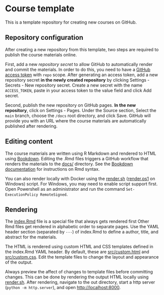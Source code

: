 # Course template

This is a template repository for creating new courses on GitHub.

## Repository configuration

After creating a new repository from this template, two steps are required to publish the course materials online.

First, add a new *repository secret* to allow GitHub to automatically render and commit the materials.
In order to do this, you need to have a [GitHub access token](https://docs.github.com/en/authentication/keeping-your-account-and-data-secure/creating-a-personal-access-token) with `repo` scope.
After generating an access token, add a new repository secret **in the newly created repository** by clicking Settings - Secrets - New repository secret.
Create a new secret with the name `ACCESS_TOKEN`, paste in your access token to the value field and click Add secret.

Second, publish the new repository on GitHub pages.
**In the new repository**, click on Settings - Pages.
Under the Source section, Select the `main` branch, choose the `/docs` root directory, and click Save.
GitHub will provide you with an URL where the course materials are automatically published after rendering.

## Editing content

The course materials are written using R Markdown and rendered to HTML using [Bookdown](https://bookdown.org).
Editing the .Rmd files triggers a GitHub workflow that renders the materials to the [docs/](docs) directory.
See the [Bookdown documentation](https://bookdown.org) for instructions on Rmd syntax.

You can also render locally with Docker using the [render.sh](render.sh) ([render.ps1](render.ps1) on Windows) script.
For Windows, you may need to enable script support first.
Open Powershell as an administrator and run the command `Set-ExecutionPolicy RemoteSigned`.

## Rendering

The [index.Rmd](src/index.Rmd) file is a special file that always gets rendered first
Other Rmd files get rendered in alphabetic order to separate pages.
Use the YAML header section (separated by `---`) of index.Rmd to define a author, title, and abstract for the materials.

The HTML is rendered using custom HTML and CSS templates defined in the index.Rmd YAML header.
By default, these are [src/custom.html](src/custom.html) and [src/custom.css](src/custom.css).
Edit the template files to change the layout and appearance of the output.

Always preview the affect of changes to template files before committing changes.
This can be done by rendering the output HTML locally using [render.sh](render.sh).
After rendering, navigate to the out directory, start a http server (`python -m http.server`), and open [http://localhost:8000](http://localhost:8000).
